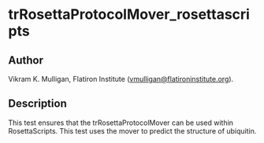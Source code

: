 # trRosettaProtocolMover\_rosettascripts 

## Author

Vikram K. Mulligan, Flatiron Institute (vmulligan@flatironinstitute.org).

## Description

This test ensures that the trRosettaProtocolMover can be used within RosettaScripts.  This test uses the mover to predict the structure of ubiquitin.
